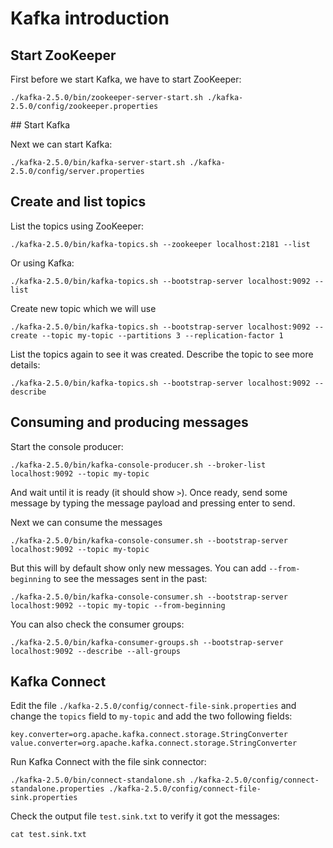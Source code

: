 # Kafka introduction

## Start ZooKeeper

First before we start Kafka, we have to start ZooKeeper:

```
./kafka-2.5.0/bin/zookeeper-server-start.sh ./kafka-2.5.0/config/zookeeper.properties
```

## Start Kafka

Next we can start Kafka:

```
./kafka-2.5.0/bin/kafka-server-start.sh ./kafka-2.5.0/config/server.properties
```

## Create and list topics

List the topics using ZooKeeper:

```
./kafka-2.5.0/bin/kafka-topics.sh --zookeeper localhost:2181 --list
```

Or using Kafka:

```
./kafka-2.5.0/bin/kafka-topics.sh --bootstrap-server localhost:9092 --list
```

Create new topic which we will use

```
./kafka-2.5.0/bin/kafka-topics.sh --bootstrap-server localhost:9092 --create --topic my-topic --partitions 3 --replication-factor 1
```

List the topics again to see it was created.
Describe the topic to see more details:

```
./kafka-2.5.0/bin/kafka-topics.sh --bootstrap-server localhost:9092 --describe
```

## Consuming and producing messages

Start the console producer:

```
./kafka-2.5.0/bin/kafka-console-producer.sh --broker-list localhost:9092 --topic my-topic
```

And wait until it is ready (it should show `>`).
Once ready, send some message by typing the message payload and pressing enter to send.

Next we can consume the messages

```
./kafka-2.5.0/bin/kafka-console-consumer.sh --bootstrap-server localhost:9092 --topic my-topic
```

But this will by default show only new messages. You can add `--from-beginning` to see the messages sent in the past:

```
./kafka-2.5.0/bin/kafka-console-consumer.sh --bootstrap-server localhost:9092 --topic my-topic --from-beginning
```

You can also check the consumer groups:

```
./kafka-2.5.0/bin/kafka-consumer-groups.sh --bootstrap-server localhost:9092 --describe --all-groups
```

## Kafka Connect

Edit the file `./kafka-2.5.0/config/connect-file-sink.properties` and change the `topics` field to `my-topic` and add the two following fields:

```
key.converter=org.apache.kafka.connect.storage.StringConverter
value.converter=org.apache.kafka.connect.storage.StringConverter
```

Run Kafka Connect with the file sink connector:

```
./kafka-2.5.0/bin/connect-standalone.sh ./kafka-2.5.0/config/connect-standalone.properties ./kafka-2.5.0/config/connect-file-sink.properties
```

Check the output file `test.sink.txt` to verify it got the messages:

```
cat test.sink.txt
```